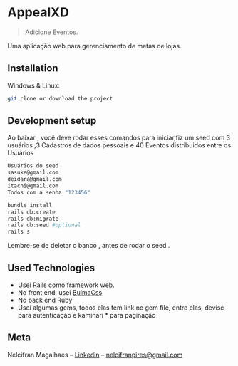 # AppealXD
> Adicione Eventos.


Uma aplicação web para gerenciamento de metas de lojas.


## Installation

Windows & Linux:

```sh
git clone or download the project
```


## Development setup

Ao baixar , você deve rodar esses comandos para iniciar,fiz um seed com 3 usuários ,3 Cadastros de dados pessoais e 40 Eventos distribuidos entre os Usuários

```sh
Usuários do seed
sasuke@gmail.com
deidara@gmail.com
itachi@gmail.com
Todos com a senha "123456"
```

```sh
bundle install
rails db:create
rails db:migrate
rails db:seed #optional
rails s
```

Lembre-se de deletar o banco , antes de rodar o seed .

## Used Technologies

* Usei Rails como framework web.
* No front end, usei [BulmaCss](https://bulma.io/)
* No back end Ruby
* Usei algumas gems, todos elas tem link no gem file, entre elas, devise para autenticação e kaminari * para paginação

## Meta
Nelcifran Magalhaes – [Linkedin](https://www.linkedin.com/in/nelcifranpires/
) – nelcifranpires@gmail.com

